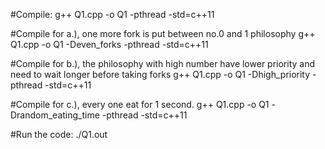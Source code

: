 #Compile:
g++ Q1.cpp -o Q1 -pthread -std=c++11

#Compile for a.), one more fork is put between no.0 and 1 philosophy
g++ Q1.cpp -o Q1 -Deven_forks -pthread -std=c++11

#Compile for b.), the philosophy with high number have lower priority and need to wait longer before taking forks
g++ Q1.cpp -o Q1 -Dhigh_priority -pthread -std=c++11

#Compile for c.), every one eat for 1 second.
g++ Q1.cpp -o Q1 -Drandom_eating_time -pthread -std=c++11

#Run the code:
./Q1.out